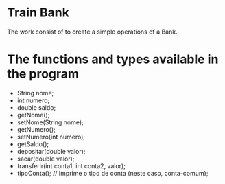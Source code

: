 # Train Bank
  The work consist of to create a simple operations of a Bank.
# The functions and types available  in the program
  - String nome;
  - int numero;
  - double saldo;
  - getNome();
  - setNome(String nome);
  - getNumero();
  - setNumero(int numero);
  - getSaldo();
  - depositar(double valor);
  - sacar(double valor);
  - transferir(int conta1, int conta2, valor);  
  - tipoConta(); // Imprime o tipo de conta (neste caso, conta-comum);
